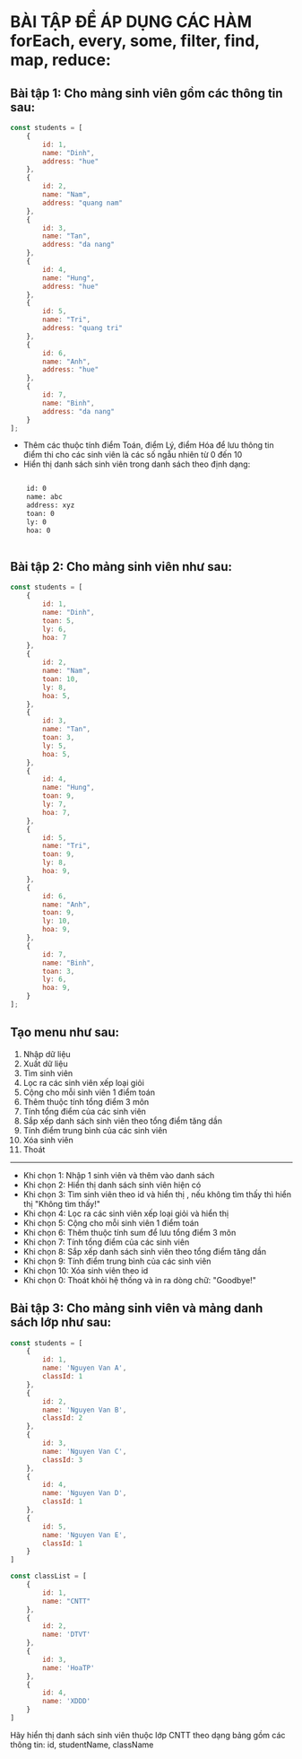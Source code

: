 # BÀI TẬP ĐỂ ÁP DỤNG CÁC HÀM forEach, every, some, filter, find, map, reduce:

## Bài tập 1: Cho mảng sinh viên gồm các thông tin sau:

```js
const students = [
    {
        id: 1,
        name: "Dinh",
        address: "hue"
    },
    {
        id: 2,
        name: "Nam",
        address: "quang nam"
    },
    {
        id: 3,
        name: "Tan",
        address: "da nang"
    },
    {
        id: 4,
        name: "Hung",
        address: "hue"
    },
    {
        id: 5,
        name: "Tri",
        address: "quang tri"
    },
    {
        id: 6,
        name: "Anh",
        address: "hue"
    },
    {
        id: 7,
        name: "Binh",
        address: "da nang"
    }
];
```

- Thêm các thuộc tính điểm Toán, điểm Lý, điểm Hóa để lưu thông tin điểm thi cho các sinh viên là các số ngẫu nhiên từ 0 đến 10
- Hiển thị danh sách sinh viên trong danh sách theo định dạng:

```html

    id: 0
    name: abc
    address: xyz
    toan: 0
    ly: 0
    hoa: 0
 
```

## Bài tập 2: Cho mảng sinh viên như sau:

```js
const students = [
    {
        id: 1,
        name: "Dinh",
        toan: 5,
        ly: 6,
        hoa: 7
    },
    {
        id: 2,
        name: "Nam",
        toan: 10,
        ly: 8,
        hoa: 5,
    },
    {
        id: 3,
        name: "Tan",
        toan: 3,
        ly: 5,
        hoa: 5,
    },
    {
        id: 4,
        name: "Hung",
        toan: 9,
        ly: 7,
        hoa: 7,
    },
    {
        id: 5,
        name: "Tri",
        toan: 9,
        ly: 8,
        hoa: 9,
    },
    {
        id: 6,
        name: "Anh",
        toan: 9,
        ly: 10,
        hoa: 9,
    },
    {
        id: 7,
        name: "Binh",
        toan: 3,
        ly: 6,
        hoa: 9,
    }
];
```

Tạo menu như sau:
---------------------------------------
1. Nhập dữ liệu
2. Xuất dữ liệu
3. Tìm sinh viên
4. Lọc ra các sinh viên xếp loại giỏi
5. Cộng cho mỗi sinh viên 1 điểm toán
6. Thêm thuộc tính tổng điểm 3 môn
7. Tính tổng điểm của các sinh viên
8. Sắp xếp danh sách sinh viên theo tổng điểm tăng dần
9. Tính điểm trung bình của các sinh viên
10. Xóa sinh viên
0. Thoát
---------------------------------------

- Khi chọn 1: Nhập 1 sinh viên và thêm vào danh sách
- Khi chọn 2: Hiển thị danh sách sinh viên hiện có
- Khi chọn 3: Tìm sinh viên theo id và hiển thị , nếu không tìm thấy thì hiển thị "Không tìm thấy!"
- Khi chọn 4: Lọc ra các sinh viên xếp loại giỏi và hiển thị
- Khi chọn 5: Cộng cho mỗi sinh viên 1 điểm toán
- Khi chọn 6: Thêm thuộc tính sum để lưu tổng điểm 3 môn
- Khi chọn 7: Tính tổng điểm của các sinh viên
- Khi chọn 8: Sắp xếp danh sách sinh viên theo tổng điểm tăng dần
- Khi chọn 9: Tính điểm trung bình của các sinh viên
- Khi chọn 10: Xóa sinh viên theo id
- Khi chọn 0: Thoát khỏi hệ thống và in ra dòng chữ: "Goodbye!"

## Bài tập 3: Cho mảng sinh viên và mảng danh sách lớp như sau:

```js
const students = [
    {
        id: 1,
        name: 'Nguyen Van A',
        classId: 1
    },
    {
        id: 2,
        name: 'Nguyen Van B',
        classId: 2
    },
    {
        id: 3,
        name: 'Nguyen Van C',
        classId: 3
    },
    {
        id: 4,
        name: 'Nguyen Van D',
        classId: 1
    },
    {
        id: 5,
        name: 'Nguyen Van E',
        classId: 1
    }
]

const classList = [
    {
        id: 1,
        name: "CNTT"
    },
    {
        id: 2,
        name: 'DTVT'
    },
    {
        id: 3,
        name: 'HoaTP'
    },
    {
        id: 4,
        name: 'XDDD'
    }
]
```

Hãy hiển thị danh sách sinh viên thuộc lớp CNTT theo dạng bảng gồm các thông tin: id, studentName, className